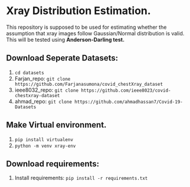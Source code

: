 # Xray Distribution Estimation.

This repository is supposed to be used for estimating whether the assumption that xray images follow Gaussian/Normal distribution is valid. This will be tested using **Anderson-Darling test.**

## Download Seperate Datasets:
1. ```cd datasets```
2. Farjan_repo: ```git clone https://github.com/Farjanasumona/covid_chestXray_dataset```
3. ieee8032_repo: ```git clone https://github.com/ieee8023/covid-chestxray-dataset```
4. ahmad_repo: ```git clone https://github.com/ahmadhassan7/Covid-19-Datasets```


## Make Virtual environment.
1. ```pip install virtualenv```
2. ```python -m venv xray-env```  

## Download requirements:
1. Install requirements: ```pip install -r requirements.txt```